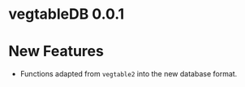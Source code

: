 vegtableDB 0.0.1
================

# New Features

* Functions adapted from `vegtable2` into the new database format. 